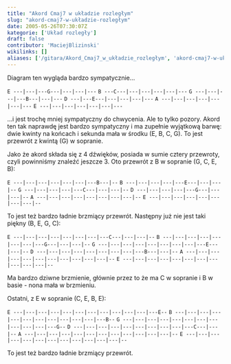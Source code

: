 ```yaml
---
title: "Akord Cmaj7 w układzie rozległym"
slug: "akord-cmaj7-w-układzie-rozległym"
date: 2005-05-26T07:30:07Z
kategorie: ['Układ rozległy']
draft: false
contributor: 'MaciejBlizinski'
wikilinks: []
aliases: ['/gitara/Akord_Cmaj7_w_układzie_rozległym', 'akord-cmaj7-w-ukladzie-rozleglym']
---
```

Diagram ten wygląda bardzo sympatycznie...

`E ---|---|---G---|---|---|---`
`B ---C---|---|---|---|---|---`
`G ---|---|---|---B---|---|---`
`D ---|---E---|---|---|---|---`
`A ---|---|---|---|---|---|---`
`E ---|---|---|---|---|---|---`

...i jest trochę mniej sympatyczny do chwycenia. Ale to tylko pozory.
Akord ten tak naprawdę jest bardzo sympatyczny i ma zupełnie wyjątkową
barwę: dwie kwinty na końcach i sekunda mała w środku (E, B, C, G). To
jest przewrót z kwintą (G) w sopranie.

Jako że akord składa się z 4 dźwięków, posiada w sumie cztery przewroty,
czyli powinniśmy znaleźć jeszcze 3. Oto przewrót z B w sopranie (G, C,
E, B):

`E ---|---|---|---|---|---|---B---|--`
`B ---|---|---|---|---E---|---|---|--`
`G ---|---|---|---|---C---|---|---|--`
`D ---|---|---|---|---G---|---|---|--`
`A ---|---|---|---|---|---|---|---|--`
`E ---|---|---|---|---|---|---|---|--`

To jest też bardzo ładnie brzmiący przewrót. Następny już nie jest taki
piękny (B, E, G, C):

`E ---|---|---|---|---|---|---|---C---|---|---|--`
`B ---|---|---|---|---|---|---|---G---|---|---|--`
`G ---|---|---|---|---|---|---|---|---E---|---|--`
`D ---|---|---|---|---|---|---|---|---B---|---|--`
`A ---|---|---|---|---|---|---|---|---|---|---|--`
`E ---|---|---|---|---|---|---|---|---|---|---|--`

Ma bardzo dziwne brzmienie, głównie przez to że ma C w sopranie i B w
basie - nona mała w brzmieniu.

Ostatni, z E w sopranie (C, E, B, E):

`E ---|---|---|---|---|---|---|---|---|---|---|---E--`
`B ---|---|---|---|---|---|---|---|---|---|---|---B--`
`G ---|---|---|---|---|---|---|---|---|---|---|---G--`
`D ---|---|---|---|---|---|---|---|---|---C---|---|--`
`A ---|---|---|---|---|---|---|---|---|---|---|---|--`
`E ---|---|---|---|---|---|---|---|---|---|---|---|--`

To jest też bardzo ładnie brzmiący przewrót.

